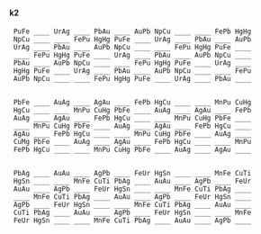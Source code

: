 #### k2 

     PuFe ____ UrAg ____ PbAu ____ AuPb NpCu ____ ____ FePb HgHg 
     NpCu ____ ____ FePu HgHg PuFe ____ UrAg ____ PbAu ____ AuPb 
     UrAg ____ PbAu ____ AuPb NpCu ____ ____ FePu HgHg PuFe ____ 
     ____ FePu HgHg PuFe ____ UrAg ____ PbAu ____ AuPb NpCu ____ 
     PbAu ____ AuPb NpCu ____ ____ FePu HgHg PuFe ____ UrAg ____ 
     HgHg PuFe ____ UrAg ____ PbAu ____ AuPb NpCu ____ ____ FePu 
     AuPb NpCu ____ ____ FePu HgHg PuFe ____ UrAg ____ PbAu ____ 


     PbFe ____ AuAg ____ AgAu ____ FePb HgCu ____ ____ MnPu CuHg 
     HgCu ____ ____ MnPu CuHg PbFe ____ AuAg ____ AgAu ____ FePb 
     AuAg ____ AgAu ____ FePb HgCu ____ ____ MnPu CuHg PbFe ____ 
     ____ MnPu CuHg PbFe ____ AuAg ____ AgAu ____ FePb HgCu ____ 
     AgAu ____ FePb HgCu ____ ____ MnPu CuHg PbFe ____ AuAg ____ 
     CuMg PbFe ____ AuAg ____ AgAu ____ FePb HgCu ____ ____ MnPu 
     FePb HgCu ____ ____ MnPu CuHg PbFe ____ AuAg ____ AgAu ____ 


     PbAg ____ AuAu ____ AgPb ____ FeUr HgSn ____ ____ MnFe CuTi 
     HgSn ____ ____ MnFe CuTi PbAg ____ AuAu ____ AgPb ____ FeUr 
     AuAu ____ AgPb ____ FeUr HgSn ____ ____ MnFe CuTi PbAg ____ 
     ____ MnFe CuTi PbAg ____ AuAu ____ AgPb ____ FeUr HgSn ____ 
     AgPb ____ FeUr HgSn ____ ____ MnFe CuTi PbAg ____ AuAu ____ 
     CuTi PbAg ____ AuAu ____ AgPb ____ FeUr HgSn ____ ____ MnFe 
     FeUr HgSn ____ ____ MnFe CuTi PbAg ____ AuAu ____ AgPb ____ 

